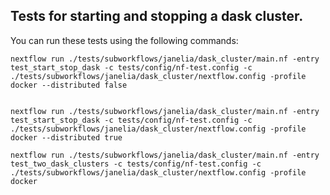 ## Tests for starting and stopping a dask cluster.

You can run these tests using the following commands:

```
nextflow run ./tests/subworkflows/janelia/dask_cluster/main.nf -entry test_start_stop_dask -c tests/config/nf-test.config -c ./tests/subworkflows/janelia/dask_cluster/nextflow.config -profile docker --distributed false


nextflow run ./tests/subworkflows/janelia/dask_cluster/main.nf -entry test_start_stop_dask -c tests/config/nf-test.config -c ./tests/subworkflows/janelia/dask_cluster/nextflow.config -profile docker --distributed true

nextflow run ./tests/subworkflows/janelia/dask_cluster/main.nf -entry test_two_dask_clusters -c tests/config/nf-test.config -c ./tests/subworkflows/janelia/dask_cluster/nextflow.config -profile docker

```
